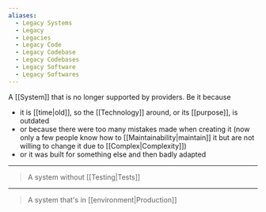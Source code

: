 ```yaml
---
aliases:
  - Legacy Systems
  - Legacy
  - Legacies
  - Legacy Code
  - Legacy Codebase
  - Legacy Codebases
  - Legacy Software
  - Legacy Softwares
---
```


A [[System]] that is no longer supported by providers. Be it because

- it is [[time|old]], so the [[Technology]] around, or its [[purpose]], is outdated
- or because there were too many mistakes made when creating it (now only a few people know how to [[Maintainability|maintain]] it but are not willing to change it due to [[Complex|Complexity]])
- or it was built for something else and then badly adapted

---

> A system without [[Testing|Tests]]

---

> A system that's in [[environment|Production]]
